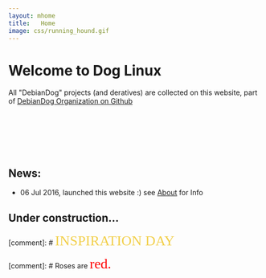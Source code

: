 ```yaml
---
layout: mhome
title:   Home
image: css/running_hound.gif
---
```

# Welcome to Dog Linux    
All "DebianDog" projects (and deratives) are collected on this website, part of [DebianDog Organization on Github](https://github.com/DebianDog/)


&nbsp;

&nbsp;

&nbsp;
    
## News:

- 06 Jul 2016, launched this website  :) see [About](zz07about.html) for Info

## Under construction...

[comment]: # <span style="color: #f2cf4a; font-family: Babas; font-size: 2em;">INSPIRATION DAY</span>

[comment]: # Roses are <span style="color:red; font-family:Georgia; font-size:2em;">red.</span>